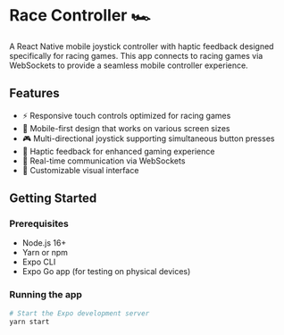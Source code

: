# Race Controller 🏎️

A React Native mobile joystick controller with haptic feedback designed specifically for racing games. This app connects to racing games via WebSockets to provide a seamless mobile controller experience.

## Features

- ⚡ Responsive touch controls optimized for racing games
- 📱 Mobile-first design that works on various screen sizes
- 🎮 Multi-directional joystick supporting simultaneous button presses
- 📳 Haptic feedback for enhanced gaming experience
- 🔌 Real-time communication via WebSockets
- 🎨 Customizable visual interface

## Getting Started

### Prerequisites

- Node.js 16+
- Yarn or npm
- Expo CLI
- Expo Go app (for testing on physical devices)

### Running the app

```bash
# Start the Expo development server
yarn start
```
